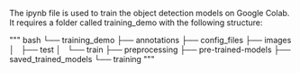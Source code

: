 The ipynb file is used to train the object detection models on Google Colab.
It requires a folder called training_demo with the following structure:

""" bash
└── training_demo
    ├── annotations
    ├── config_files
    ├── images
    │   ├── test
    │   └── train
    ├── preprocessing
    ├── pre-trained-models
    ├── saved_trained_models
    └── training
"""

